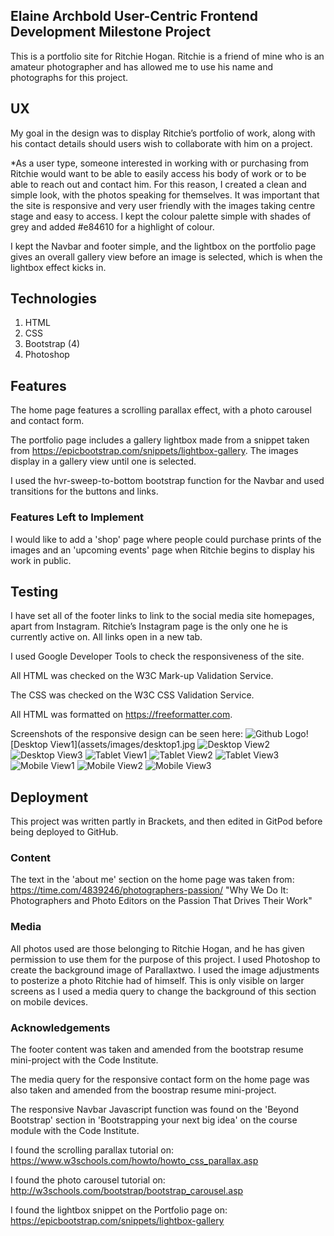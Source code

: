 ## Elaine Archbold User-Centric Frontend Development Milestone Project

This is a portfolio site for Ritchie Hogan. Ritchie is a friend of mine who is an amateur photographer and has allowed me to use his name and photographs for this project.



## UX
My goal in the design was to display Ritchie’s portfolio of work, along with his contact details should users wish to collaborate with him on a project.

*As a user type, someone interested in working with or purchasing from Ritchie would want to be able to easily access his body of work or to be able to reach out and contact him. For this reason, I created a clean and simple look, with the photos speaking for themselves. It was important that the site is responsive and very user friendly with the images taking centre stage and easy to access. I kept the colour palette simple with shades of grey and added #e84610 for a highlight of colour.

I kept the Navbar and footer simple, and the lightbox on the portfolio page gives an overall gallery view before an image is selected, which is when the lightbox effect kicks in.


## Technologies
1. HTML
2. CSS
3. Bootstrap (4)
4. Photoshop


## Features
The home page features a scrolling parallax effect, with a photo carousel and contact form.

The portfolio page includes a gallery lightbox made from a snippet taken from https://epicbootstrap.com/snippets/lightbox-gallery. The images display in a gallery view until one is selected.

I used the hvr-sweep-to-bottom bootstrap function for the Navbar and used transitions for the buttons and links.


### Features Left to Implement
I would like to add a 'shop' page where people could purchase prints of the images and an 'upcoming events' page when Ritchie begins to display his work in public.


## Testing
I have set all of the footer links to link to the social media site homepages, apart from Instagram. Ritchie’s Instagram page is the only one he is currently active on. All links open in a new tab.

I used Google Developer Tools to check the responsiveness of the site.

All HTML was checked on the W3C Mark-up Validation Service.

The CSS was checked on the W3C CSS Validation Service.

All HTML was formatted on https://freeformatter.com.

Screenshots of the responsive design can be seen here:
<img src="https://assets-cdn.github.com/images/modules/logos_page/GitHub-Mark.png" title="Github Logo">![Desktop View1](assets/images/desktop1.jpg
![Desktop View2](assets/images/desktop2.jpg)
![Desktop View3](assets/images/desktop3.jpg)
![Tablet View1](assets/images/tablet1.jpg)
![Tablet View2](assets/images/tablet2.jpg)
![Tablet View3](assets/images/tablet3.jpg)
![Mobile View1](assets/images/mobile1.jpg)
![Mobile View2](assets/images/mobile2.jpg)
![Mobile View3](assets/images/mobile3.jpg)

## Deployment
This project was written partly in Brackets, and then edited in GitPod before being deployed to GitHub.

### Content
The text in the 'about me' section on the home page was taken from: https://time.com/4839246/photographers-passion/
"Why We Do It: Photographers and Photo Editors on the Passion That Drives Their Work"

### Media
All photos used are those belonging to Ritchie Hogan, and he has given permission to use them for the purpose of this project.
I used Photoshop to create the background image of Parallaxtwo. I used the image adjustments to posterize a photo Ritchie had of himself. This is only visible on larger screens as I used a media query to change the background of this section on mobile devices.

### Acknowledgements
The footer content was taken and amended from the bootstrap resume mini-project with the Code Institute.

The media query for the responsive contact form on the home page was also taken and amended from the boostrap resume mini-project.

The responsive Navbar Javascript function was found on the 'Beyond Bootstrap' section in 'Bootstrapping your next big idea' on the course module with the Code Institute.

I found the scrolling parallax tutorial on: https://www.w3schools.com/howto/howto_css_parallax.asp

I found the photo carousel tutorial on: http://w3schools.com/bootstrap/bootstrap_carousel.asp

I found the lightbox snippet on the Portfolio page on: https://epicbootstrap.com/snippets/lightbox-gallery
